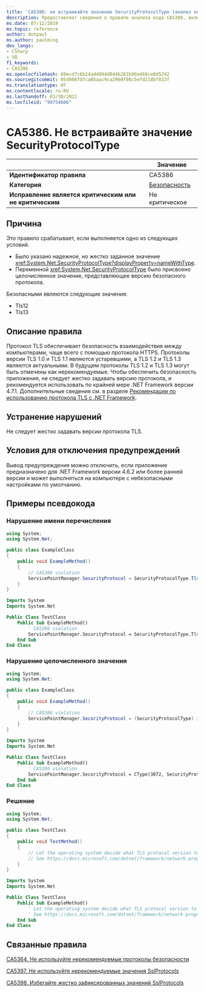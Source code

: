 ```yaml
---
title: 'CA5386: не встраивайте значение SecurityProtocolType (анализ кода)'
description: Предоставляет сведения о правиле анализа кода CA5386, включая причины нарушений и способы их устранения, а также условия отключения правила.
ms.date: 07/12/2019
ms.topic: reference
author: dotpaul
ms.author: paulming
dev_langs:
- CSharp
- VB
f1_keywords:
- CA5386
ms.openlocfilehash: 69ecd7c6b24ad4094d844b281b90a468ce0d5292
ms.sourcegitcommit: 05d0087dfca85aac9ca2960f86c5efd218bf833f
ms.translationtype: HT
ms.contentlocale: ru-RU
ms.lasthandoff: 03/30/2021
ms.locfileid: "99754606"
---
```

# <a name="ca5386-avoid-hardcoding-securityprotocoltype-value"></a>CA5386. Не встраивайте значение SecurityProtocolType

| | Значение |
|-|-|
| **Идентификатор правила** |CA5386|
| **Категория** |[Безопасность](security-warnings.md)|
| **Исправление является критическим или не критическим** |Не критическое|

## <a name="cause"></a>Причина

Это правило срабатывает, если выполняется одно из следующих условий.

- Было указано надежное, но жестко заданное значение <xref:System.Net.SecurityProtocolType?displayProperty=nameWithType>.
- Переменной <xref:System.Net.SecurityProtocolType> было присвоено целочисленное значение, представляющее версию безопасного протокола.

Безопасными являются следующие значения:

- Tls12
- Tls13

## <a name="rule-description"></a>Описание правила

Протокол TLS обеспечивает безопасность взаимодействия между компьютерами, чаще всего с помощью протокола HTTPS. Протоколы версии TLS 1.0 и TLS 1.1 являются устаревшими, а TLS 1.2 и TLS 1.3 являются актуальными. В будущем протоколы TLS 1.2 и TLS 1.3 могут быть отмечены как нерекомендуемые. Чтобы обеспечить безопасность приложения, не следует жестко задавать версию протокола, и рекомендуется использовать по крайней мере .NET Framework версии 4.7.1. Дополнительные сведения см. в разделе [Рекомендации по использованию протокола TLS с .NET Framework](../../../framework/network-programming/tls.md).

## <a name="how-to-fix-violations"></a>Устранение нарушений

Не следует жестко задавать версии протокола TLS.

## <a name="when-to-suppress-warnings"></a>Условия для отключения предупреждений

Вывод предупреждения можно отключить, если приложение предназначено для .NET Framework версии 4.6.2 или более ранней версии и может выполняться на компьютере с небезопасными настройками по умолчанию.

## <a name="pseudo-code-examples"></a>Примеры псевдокода

### <a name="enumeration-name-violation"></a>Нарушение имени перечисления

```csharp
using System;
using System.Net;

public class ExampleClass
{
    public void ExampleMethod()
    {
        // CA5386 violation
        ServicePointManager.SecurityProtocol = SecurityProtocolType.Tls12;
    }
}
```

```vb
Imports System
Imports System.Net

Public Class TestClass
    Public Sub ExampleMethod()
        ' CA5386 violation
        ServicePointManager.SecurityProtocol = SecurityProtocolType.Tls12
    End Sub
End Class
```

### <a name="integer-value-violation"></a>Нарушение целочисленного значения

```csharp
using System;
using System.Net;

public class ExampleClass
{
    public void ExampleMethod()
    {
        // CA5386 violation
        ServicePointManager.SecurityProtocol = (SecurityProtocolType) 3072;    // TLS 1.2
    }
}
```

```vb
Imports System
Imports System.Net

Public Class TestClass
    Public Sub ExampleMethod()
        ' CA5386 violation
        ServicePointManager.SecurityProtocol = CType(3072, SecurityProtocolType)   ' TLS 1.2
    End Sub
End Class
```

### <a name="solution"></a>Решение

```csharp
using System;
using System.Net;

public class TestClass
{
    public void TestMethod()
    {
        // Let the operating system decide what TLS protocol version to use.
        // See https://docs.microsoft.com/dotnet/framework/network-programming/tls
    }
}
```

```vb
Imports System
Imports System.Net

Public Class TestClass
    Public Sub ExampleMethod()
        ' Let the operating system decide what TLS protocol version to use.
        ' See https://docs.microsoft.com/dotnet/framework/network-programming/tls
    End Sub
End Class
```

## <a name="related-rules"></a>Связанные правила

[CA5364. Не используйте нерекомендуемые протоколы безопасности](ca5364.md)

[CA5397. Не используйте нерекомендуемые значения SslProtocols](ca5397.md)

[CA5398. Избегайте жестко зафиксированных значений SslProtocols](ca5398.md)
